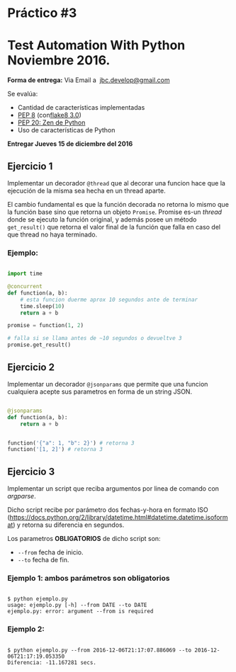 # Práctico #3
# Test Automation With Python Noviembre 2016.


**Forma de entrega:** Via Email a ​
[jbc.develop@gmail.com](jbc.develop@gmail.com)

Se evalúa:

- Cantidad de características implementadas
- [PEP 8](https://www.python.org/dev/peps/pep-0008/)​
  (con ​[flake8​ 3.0](https://pypi.python.org/pypi/flake8))
- [PEP 20: Zen de Python](https://www.python.org/dev/peps/pep-0020/)
- Uso de características de Python

**Entregar Jueves 15 de diciembre del 2016**

## Ejercicio 1

Implementar un decorador `@thread` que al decorar una funcion
hace que la ejecución de la misma sea hecha en un thread aparte.

El cambio fundamental es que la función decorada no retorna lo mismo que
la función base sino que retorna un objeto `Promise`. Promise es-un
*thread* donde se ejecuto la función original, y además posee un método
`get_result()` que retorna el valor final de la función que falla en caso del
que thread no haya terminado.

### Ejemplo:

```python

import time

@concurrent
def function(a, b):
    # esta funcion duerme aprox 10 segundos ante de terminar
    time.sleep(10)
    return a + b

promise = function(1, 2)

# falla si se llama antes de ~10 segundos o devueltve 3
promise.get_result()

```


## Ejercicio 2

Implementar un decorador `@jsonparams` que permite que una funcion
cualquiera acepte sus parametros en forma de un string JSON.


```python

@jsonparams
def function(a, b):
    return a + b


function('{"a": 1, "b": 2}') # retorna 3
function('[1, 2]') # retorna 3

```


## Ejercicio 3

Implementar un script que reciba argumentos por linea de comando con *argparse*.

Dicho script recibe por parámetro dos fechas-y-hora en formato
ISO (https://docs.python.org/2/library/datetime.html#datetime.datetime.isoformat)
y retorna su diferencia en segundos.

Los parametros **OBLIGATORIOS** de dicho script son:

- `--from` fecha de inicio.
- `--to` fecha de fin.

### Ejemplo 1: ambos parámetros son obligatorios

```console

$ python ejemplo.py
usage: ejemplo.py [-h] --from DATE --to DATE
ejemplo.py: error: argument --from is required

```

### Ejemplo 2:

```console

$ python ejemplo.py --from 2016-12-06T21:17:07.886069 --to 2016-12-06T21:17:19.053350
Diferencia: -11.167281 secs.

```









